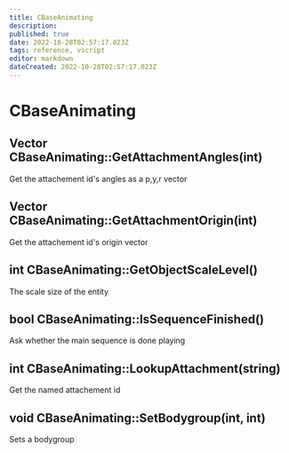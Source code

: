 ```yaml
---
title: CBaseAnimating
description: 
published: true
date: 2022-10-28T02:57:17.023Z
tags: reference, vscript
editor: markdown
dateCreated: 2022-10-28T02:57:17.023Z
---
```


# CBaseAnimating

## Vector CBaseAnimating::GetAttachmentAngles(int)

Get the attachement id's angles as a p,y,r vector

## Vector CBaseAnimating::GetAttachmentOrigin(int)

Get the attachement id's origin vector

## int CBaseAnimating::GetObjectScaleLevel() 

The scale size of the entity

## bool CBaseAnimating::IsSequenceFinished()

Ask whether the main sequence is done playing

## int CBaseAnimating::LookupAttachment(string)

Get the named attachement id

## void CBaseAnimating::SetBodygroup(int, int)

Sets a bodygroup